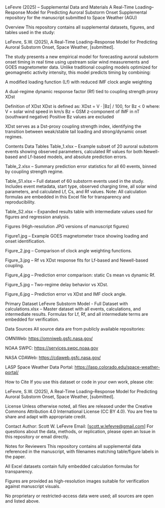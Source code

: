 LeFevre (2025) – Supplemental Data and Materials
A Real-Time Loading–Response Model for Predicting Auroral Substorm Onset
Supplemental repository for the manuscript submitted to Space Weather (AGU)

Overview
This repository contains all supplemental datasets, figures, and tables used in the study:

LeFevre, S.W. (2025), A Real-Time Loading–Response Model for Predicting Auroral Substorm Onset, Space Weather, [submitted].

The study presents a new empirical model for forecasting auroral substorm onset timing in real time using upstream solar wind measurements and GOES magnetometer data.
Unlike traditional coupling models optimized for geomagnetic activity intensity, this model predicts timing by combining:

A modified loading function (Lf) with reduced IMF clock angle weighting

A dual-regime dynamic response factor (Rf) tied to coupling strength proxy XDst

Definition of XDst
XDst is defined as:
XDst = V · |Bz| / 100,   for Bz < 0
where:
V = solar wind speed in km/s
Bz = GSM z-component of IMF in nT (southward negative)
Positive Bz values are excluded

XDst serves as a Dst-proxy coupling strength index, identifying the transition between weak/stable tail loading and strong/dynamic onset regimes.

Contents
Data Tables
Table_1.xlsx – Example subset of 20 auroral substorm events showing observed parameters, calculated Rf values for both Newell-based and Lf-based models, and absolute prediction errors.

Table_2.xlsx – Summary prediction error statistics for all 60 events, binned by coupling strength regime.

Table_S1.xlsx – Full dataset of 60 substorm events used in the study. Includes event metadata, start type, observed charging time, all solar wind parameters, and calculated Lf, Cs, and Rf values.
Note: All calculation formulas are embedded in this Excel file for transparency and reproducibility.

Table_S2.xlsx – Expanded results table with intermediate values used for figures and regression analysis.

Figures
(High-resolution JPG versions of manuscript figures)

Figure1.jpg – Example GOES magnetometer trace showing loading and onset identification.

Figure_2.jpg – Comparison of clock angle weighting functions.

Figure_3.jpg – Rf vs XDst response fits for Lf-based and Newell-based coupling.

Figure_4.jpg – Prediction error comparison: static Cs mean vs dynamic Rf.

Figure_5.jpg – Two-regime delay behavior vs XDst.

Figure_6.jpg – Prediction error vs XDst and IMF clock angle.

Primary Dataset
LeFevre Substorm Model - Full Dataset with calculations.xlsx – Master dataset with all events, calculations, and intermediate results.
Formulas for Lf, Rf, and all intermediate terms are embedded for verification.

Data Sources
All source data are from publicly available repositories:

OMNIWeb: https://omniweb.gsfc.nasa.gov/

NOAA SWPC: https://services.swpc.noaa.gov

NASA CDAWeb: https://cdaweb.gsfc.nasa.gov/

LASP Space Weather Data Portal: https://lasp.colorado.edu/space-weather-portal/

How to Cite
If you use this dataset or code in your own work, please cite:

LeFevre, S.W. (2025), A Real-Time Loading–Response Model for Predicting Auroral Substorm Onset, Space Weather, [submitted].

License
Unless otherwise noted, all files are released under the Creative Commons Attribution 4.0 International License (CC BY 4.0).
You are free to share and adapt with appropriate credit.

Contact
Author: Scott W. LeFevre
Email: [scott.w.lefevre@gmail.com]
For questions about the data, methods, or replication, please open an Issue in this repository or email directly.

Notes for Reviewers
This repository contains all supplemental data referenced in the manuscript, with filenames matching table/figure labels in the paper.

All Excel datasets contain fully embedded calculation formulas for transparency.

Figures are provided as high-resolution images suitable for verification against manuscript visuals.

No proprietary or restricted-access data were used; all sources are open and listed above.
